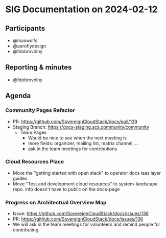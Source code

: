 # SIG Documentation on 2024-02-12

## Participants

* @maxwolfs
* @aeroflydesign
* @fdobrovolny

## Reporting & minutes

* @fdobrovolny

## Agenda

### Community Pages Refactor

* PR: <https://github.com/SovereignCloudStack/docs/pull/139>
* Staging Branch: <https://docs-staging.scs.community/community>
  * Team Pages
    * Would be nice to see when the next meeting is
    * more fields: organizer, mailing list, matrix channel, ...
    * ask in the team meetings for contributions

### Cloud Resources Place

* Move the "getting started with open stack" to operator docs iaas layer guides
* Move "Test and development cloud resources" to system-landscape repo. info doesn't have to public on the docs-page

### Progress on Architectual Overview Map

* Issue: <https://github.com/SovereignCloudStack/docs/issues/136>
* PR: <https://github.com/SovereignCloudStack/docs/issues/136>
* We will ask in the team meetings for volunteers and remind people for contributing
